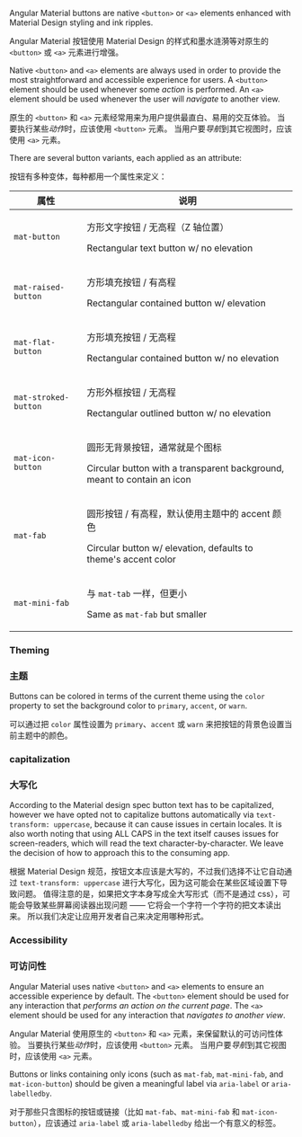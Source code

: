 Angular Material buttons are native `<button>` or `<a>` elements enhanced with Material Design
styling and ink ripples.

Angular Material 按钮使用 Material Design 的样式和墨水涟漪等对原生的 `<button>` 或 `<a>` 元素进行增强。

<!-- example(button-overview) -->

Native `<button>` and `<a>` elements are always used in order to provide the most straightforward
and accessible experience for users. A `<button>` element should be used whenever some _action_
is performed. An `<a>` element should be used whenever the user will _navigate_ to another view.

原生的 `<button>` 和 `<a>` 元素经常用来为用户提供最直白、易用的交互体验。
当要执行某些*动作*时，应该使用 `<button>` 元素。
当用户要*导航*到其它视图时，应该使用 `<a>` 元素。

There are several button variants, each applied as an attribute:

按钮有多种变体，每种都用一个属性来定义：

| 属性            | 说明                                                              |
|----------------------|--------------------------------------------------------------------------|
| `mat-button`         | <p translation-result>方形文字按钮 / 无高程（Z 轴位置）</p><p translation-origin="off">Rectangular text button w/ no elevation                                  </p>
| `mat-raised-button`  | <p translation-result>方形填充按钮 / 有高程</p><p translation-origin="off">Rectangular contained button w/ elevation                                </p>
| `mat-flat-button`    | <p translation-result>方形填充按钮 / 无高程</p><p translation-origin="off">Rectangular contained button w/ no elevation                             </p>
| `mat-stroked-button` | <p translation-result>方形外框按钮 / 无高程</p><p translation-origin="off">Rectangular outlined button w/ no elevation                              </p>
| `mat-icon-button`    | <p translation-result>圆形无背景按钮，通常就是个图标</p><p translation-origin="off">Circular button with a transparent background, meant to contain an icon  </p>
| `mat-fab`            | <p translation-result>圆形按钮 / 有高程，默认使用主题中的 accent 颜色</p><p translation-origin="off">Circular button w/ elevation, defaults to theme's accent color           </p>
| `mat-mini-fab`       | <p translation-result>与 `mat-tab` 一样，但更小</p><p translation-origin="off">Same as `mat-fab` but smaller                                            </p>


### Theming

### 主题

Buttons can be colored in terms of the current theme using the `color` property to set the
background color to `primary`, `accent`, or `warn`.

可以通过把 `color` 属性设置为 `primary`、`accent` 或 `warn` 来把按钮的背景色设置当前主题中的颜色。

### capitalization

### 大写化

According to the Material design spec button text has to be capitalized, however we have opted not
to capitalize buttons automatically via `text-transform: uppercase`, because it can cause issues in
certain locales. It is also worth noting that using ALL CAPS in the text itself causes issues for
screen-readers, which will read the text character-by-character. We leave the decision of how to
approach this to the consuming app.

根据 Material Design 规范，按钮文本应该是大写的，不过我们选择不让它自动通过 `text-transform: uppercase` 进行大写化，因为这可能会在某些区域设置下导致问题。
值得注意的是，如果把文字本身写成全大写形式（而不是通过 css），可能会导致某些屏幕阅读器出现问题 —— 它将会一个字符一个字符的把文本读出来。
所以我们决定让应用开发者自己来决定用哪种形式。

### Accessibility

### 可访问性

Angular Material uses native `<button>` and `<a>` elements to ensure an accessible experience by
default. The `<button>` element should be used for any interaction that _performs an action on the
current page_. The `<a>` element should be used for any interaction that _navigates to another
view_.

Angular Material 使用原生的 `<button>` 和 `<a>` 元素，来保留默认的可访问性体验。
当要执行某些*动作*时，应该使用 `<button>` 元素。
当用户要*导航*到其它视图时，应该使用 `<a>` 元素。

Buttons or links containing only icons (such as `mat-fab`, `mat-mini-fab`, and `mat-icon-button`)
should be given a meaningful label via `aria-label` or `aria-labelledby`.

对于那些只含图标的按钮或链接（比如 `mat-fab`、`mat-mini-fab` 和 `mat-icon-button`），应该通过 `aria-label` 或 `aria-labelledby` 给出一个有意义的标签。
